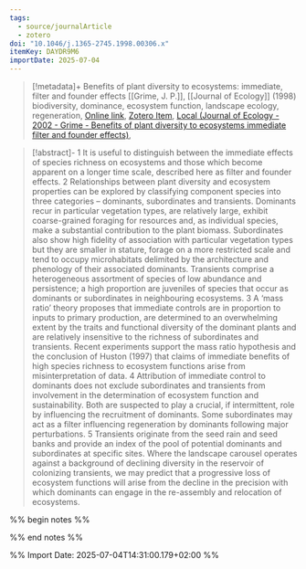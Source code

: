 ```yaml
---
tags:
  - source/journalArticle
  - zotero
doi: "10.1046/j.1365-2745.1998.00306.x"
itemKey: DAYDR9M6
importDate: 2025-07-04
---
```

>[!metadata]+
> Benefits of plant diversity to ecosystems: immediate, filter and founder effects
> [[Grime, J. P.]], 
> [[Journal of Ecology]] (1998)
> biodiversity, dominance, ecosystem function, landscape ecology, regeneration, 
> [Online link](https://onlinelibrary.wiley.com/doi/abs/10.1046/j.1365-2745.1998.00306.x), [Zotero Item](zotero://select/library/items/DAYDR9M6), [Local (Journal of Ecology - 2002 - Grime - Benefits of plant diversity to ecosystems immediate filter and founder effects)](file://C:/Users/aburg/Documents/references/zotero/storage/V52S96HV/Journal%20of%20Ecology%20-%202002%20-%20Grime%20-%20Benefits%20of%20plant%20diversity%20to%20ecosystems%20immediate%20filter%20and%20founder%20effects.pdf), 

>[!abstract]-
>1 It is useful to distinguish between the immediate effects of species richness on ecosystems and those which become apparent on a longer time scale, described here as filter and founder effects. 2 Relationships between plant diversity and ecosystem properties can be explored by classifying component species into three categories – dominants, subordinates and transients. Dominants recur in particular vegetation types, are relatively large, exhibit coarse-grained foraging for resources and, as individual species, make a substantial contribution to the plant biomass. Subordinates also show high fidelity of association with particular vegetation types but they are smaller in stature, forage on a more restricted scale and tend to occupy microhabitats delimited by the architecture and phenology of their associated dominants. Transients comprise a heterogeneous assortment of species of low abundance and persistence; a high proportion are juveniles of species that occur as dominants or subordinates in neighbouring ecosystems. 3 A ‘mass ratio’ theory proposes that immediate controls are in proportion to inputs to primary production, are determined to an overwhelming extent by the traits and functional diversity of the dominant plants and are relatively insensitive to the richness of subordinates and transients. Recent experiments support the mass ratio hypothesis and the conclusion of Huston (1997) that claims of immediate benefits of high species richness to ecosystem functions arise from misinterpretation of data. 4 Attribution of immediate control to dominants does not exclude subordinates and transients from involvement in the determination of ecosystem function and sustainability. Both are suspected to play a crucial, if intermittent, role by influencing the recruitment of dominants. Some subordinates may act as a filter influencing regeneration by dominants following major perturbations. 5 Transients originate from the seed rain and seed banks and provide an index of the pool of potential dominants and subordinates at specific sites. Where the landscape carousel operates against a background of declining diversity in the reservoir of colonizing transients, we may predict that a progressive loss of ecosystem functions will arise from the decline in the precision with which dominants can engage in the re-assembly and relocation of ecosystems.

%% begin notes %%

%% end notes %%

%% Import Date: 2025-07-04T14:31:00.179+02:00 %%
